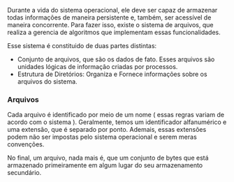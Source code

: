 Durante a vida do sistema operacional, ele deve ser capaz de armazenar todas informações de maneira persistente e, também, ser acessível de maneira concorrente. Para fazer isso, existe o sistema de arquivos, que realiza a gerencia de algoritmos que implementam essas funcionalidades.

Esse sistema é constituido de duas partes distintas:
- Conjunto de arquivos, que são os dados de fato. Esses arquivos são unidades lógicas de informação criadas por processos.
- Estrutura de Diretórios: Organiza e Fornece informações sobre os arquivos do sistema.
### Arquivos
Cada arquivo é identificado por meio de um nome ( essas regras variam de acordo com o sistema ). Geralmente, temos um identificador alfanumérico e uma extensão, que é separado por ponto. Ademais, essas extensões podem não ser impostas pelo sistema operacional e serem meras convenções.

No final, um arquivo, nada mais é, que um conjunto de bytes que está armazenado primeiramente em algum lugar do seu armazenamento secundário. 
